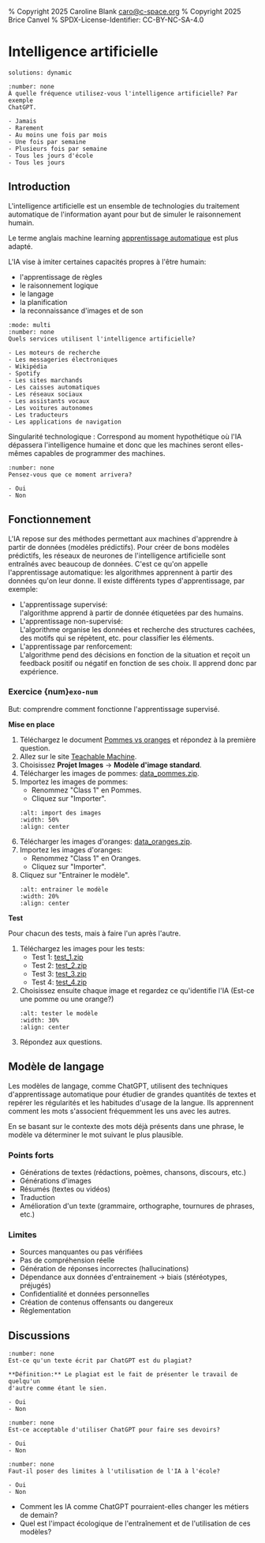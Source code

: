 % Copyright 2025 Caroline Blank <caro@c-space.org>
% Copyright 2025 Brice Canvel
% SPDX-License-Identifier: CC-BY-NC-SA-4.0

# Intelligence artificielle

```{metadata}
solutions: dynamic
```

```{poll} 424dffac-9cd1-4d5c-9007-0bd2facce7f3
:number: none
À quelle fréquence utilisez-vous l'intelligence artificielle? Par exemple
ChatGPT.

- Jamais
- Rarement
- Au moins une fois par mois
- Une fois par semaine
- Plusieurs fois par semaine
- Tous les jours d'école
- Tous les jours
```

## Introduction

L'intelligence artificielle est un ensemble de technologies du traitement
automatique de l'information ayant pour but de simuler le raisonnement humain.

Le terme anglais machine learning [apprentissage automatique](https://fr.wikipedia.org/wiki/Apprentissage_automatique) est plus adapté.

L'IA vise à imiter certaines capacités propres à l'être humain:
- l'apprentissage de règles
- le raisonnement logique
- le langage
- la planification
- la reconnaissance d'images et de son

```{poll} 0e6b485a-1184-4289-aafd-016ce448da05
:mode: multi
:number: none
Quels services utilisent l'intelligence artificielle?

- Les moteurs de recherche
- Les messageries électroniques
- Wikipédia
- Spotify
- Les sites marchands
- Les caisses automatiques
- Les réseaux sociaux
- Les assistants vocaux
- Les voitures autonomes
- Les traducteurs
- Les applications de navigation
```

Singularité technologique
: Correspond au moment hypothétique où l'IA dépassera l'intelligence humaine et
  donc que les machines seront elles-mêmes capables de programmer des machines.

```{poll} bf3dfff8-c0df-47ca-a66b-27ad70aa2f9e
:number: none
Pensez-vous que ce moment arrivera?

- Oui
- Non
```

## Fonctionnement

L'IA repose sur des méthodes permettant aux machines d'apprendre à partir de
données (modèles prédictifs). Pour créer de bons modèles prédictifs, les
réseaux de neurones de l'intelligence artificielle sont entraînés avec beaucoup
de données. C'est ce qu'on appelle l'apprentissage automatique: les algorithmes
apprennent à partir des données qu'on leur donne. Il existe différents types
d'apprentissage, par exemple:

-   L'apprentissage supervisé:\
    l'algorithme apprend à partir de donnée étiquetées par des humains.
-   L'apprentissage non-supervisé:\
    L'algorithme organise les données et recherche des structures cachées, des
    motifs qui se répètent, etc. pour classifier les éléments.
-   L'apprentissage par renforcement:\
    L'algorithme pend des décisions en fonction de la situation et reçoit un
    feedback positif ou négatif en fonction de ses choix. Il apprend donc par
    expérience.

### Exercice {num}`exo-num`

But: comprendre comment fonctionne l'apprentissage supervisé.

**Mise en place**

1.  Téléchargez le document [Pommes vs oranges](ia-training.docx) et répondez
    à la première question.
2.  Allez sur le site
    [Teachable Machine](https://teachablemachine.withgoogle.com/train).
3.  Choisissez **Projet Images** &rarr; **Modèle d'image standard**.
4.  Télécharger les images de pommes: [data_pommes.zip](data_pommes.zip).
5.  Importez les images de pommes:
    - Renommez "Class 1" en Pommes.
    - Cliquez sur "Importer".
    ```{image} images/import.png
    :alt: import des images
    :width: 50%
    :align: center
    ```
6.  Télécharger les images d'oranges: [data_oranges.zip](data_oranges.zip).
7.  Importez les images d'oranges:
    - Renommez "Class 1" en Oranges.
    - Cliquez sur "Importer".
8.  Cliquez sur "Entrainer le modèle".
    ```{image} images/train.png
    :alt: entrainer le modèle
    :width: 20%
    :align: center
    ```

**Test**

Pour chacun des tests, mais à faire l'un après l'autre.

1.  Téléchargez les images pour les tests:
    - Test 1: [test_1.zip](test_1.zip)
    - Test 2: [test_2.zip](test_2.zip)
    - Test 3: [test_3.zip](test_3.zip)
    - Test 4: [test_4.zip](test_4.zip)
2.  Choisissez ensuite chaque image et regardez ce qu'identifie l'IA (Est-ce une
    pomme ou une orange?)
    ```{image} images/test.png
    :alt: tester le modèle
    :width: 30%
    :align: center
    ```
3.  Répondez aux questions.

## Modèle de langage

Les modèles de langage, comme ChatGPT, utilisent des techniques d'apprentissage
automatique pour étudier de grandes quantités de textes et repérer les
régularités et les habitudes d'usage de la langue. Ils apprennent comment les
mots s'associent fréquemment les uns avec les autres.

En se basant sur le contexte des mots déjà présents dans une phrase, le modèle
va déterminer le mot suivant le plus plausible.

### Points forts

-   Générations de textes (rédactions, poèmes, chansons, discours, etc.)
-   Générations d'images
-   Résumés (textes ou vidéos)
-   Traduction
-   Amélioration d'un texte (grammaire, orthographe, tournures de phrases, etc.)

### Limites

-   Sources manquantes ou pas vérifiées
-   Pas de compréhension réelle
-   Génération de réponses incorrectes (hallucinations)
-   Dépendance aux données d'entrainement &rarr; biais (stéréotypes, préjugés)
-   Confidentialité et données personnelles
-   Création de contenus offensants ou dangereux
-   Réglementation

## Discussions

```{poll} fd94ae7e-41e2-425c-893c-bc490b98499d
:number: none
Est-ce qu'un texte écrit par ChatGPT est du plagiat?

**Définition:** Le plagiat est le fait de présenter le travail de quelqu'un
d'autre comme étant le sien.

- Oui
- Non
```

```{poll} f5533270-83b6-40ce-9052-94eb554bdce5
:number: none
Est-ce acceptable d'utiliser ChatGPT pour faire ses devoirs?

- Oui
- Non
```

```{poll} c1bcbbd3-32ce-4f30-9c58-2116980c7e5f
:number: none
Faut-il poser des limites à l'utilisation de l'IA à l'école?

- Oui
- Non
```

- Comment les IA comme ChatGPT pourraient-elles changer les métiers de demain?
- Quel est l'impact écologique de l'entraînement et de l'utilisation de ces
  modèles?
